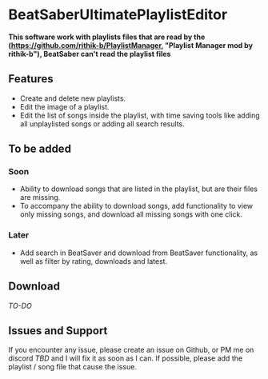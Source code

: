 # BeatSaberUltimatePlaylistEditor
**This software work with playlists files that are read by the (https://github.com/rithik-b/PlaylistManager, "Playlist Manager mod by rithik-b"), BeatSaber can't read the playlist files**

## Features 
- Create and delete new playlists.
- Edit the image of a playlist.
- Edit the list of songs inside the playlist, with time saving tools like adding all unplaylisted songs or adding all search results.

## To be added
### Soon
- Ability to download songs that are listed in the playlist, but are their files are missing.
- To accompany the ability to download songs, add functionality to view only missing songs, and download all missing songs with one click.

### Later
- Add search in BeatSaver and download from BeatSaver functionality, as well as filter by rating, downloads and latest.

## Download
*TO-DO*

## Issues and Support
If you encounter any issue, please create an issue on Github, or PM me on discord *TBD* and I will fix it as soon as I can.
If possible, please add the playlist / song file that cause the issue.
